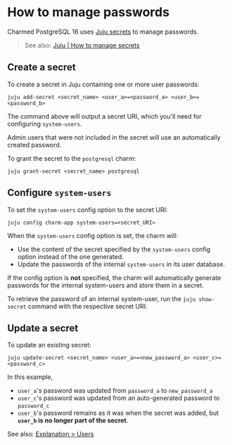 # How to manage passwords

Charmed PostgreSQL 16 uses [Juju secrets](https://documentation.ubuntu.com/juju/latest/reference/secret/#secret) to manage passwords.

> See also: [Juju | How to manage secrets](https://documentation.ubuntu.com/juju/latest/howto/manage-secrets/#manage-secrets)

## Create a secret

To create a secret in Juju containing one or more user passwords:

```text
juju add-secret <secret_name> <user_a>=<password_a> <user_b>=<password_b>
```

The command above will output a secret URI, which you'll need for configuring `system-users`.

Admin users that were not included in the secret will use an automatically created password.

To grant the secret to the `postgresql` charm:

```text
juju grant-secret <secret_name> postgresql
```

## Configure `system-users`

To set the `system-users` config option to the secret URI:

```text
juju config charm-app system-users=<secret_URI>
```

When the `system-users` config option is set, the charm will:
* Use the content of the secret specified by the `system-users` config option instead of the one generated.
* Update the passwords of the internal `system-users` in its user database.

If the config option is **not** specified, the charm will automatically generate passwords for the internal system-users and store them in a secret.

To retrieve the password of an internal system-user, run the `juju show-secret` command with the respective secret URI.

## Update a secret

To update an existing secret:

```text
juju update-secret <secret_name> <user_a>=<new_password_a> <user_c>=<password_c>
```

In this example,
* `user_a`'s password was updated from `password_a` to `new_password_a`
* `user_c`'s password was updated from an auto-generated password to `password_c`
* `user_b`'s password remains as it was when the secret was added, but **`user_b` is no longer part of the secret**.

See also: [Explanation > Users](/explanation/users)
